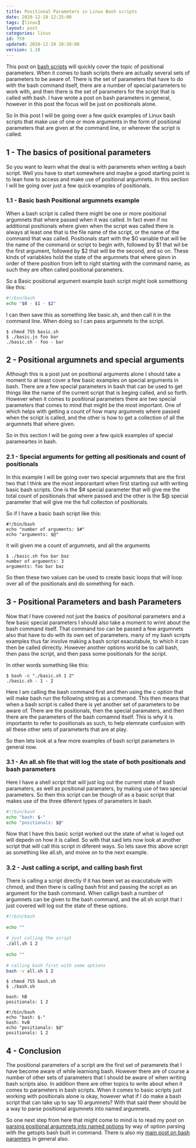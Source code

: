```yaml
---
title: Positional Parameters in Linux Bash scripts
date: 2020-12-10 12:25:00
tags: [linux]
layout: post
categories: linux
id: 759
updated: 2020-12-10 20:20:08
version: 1.10
---
```


This post on [bash scripts](/2020/11/27/linux-bash-scripts/) will quickly cover the topic of positional parameters. When it comes to bash scripts there are actually several sets of parameters to be aware of. There is the set of parameters that have to do with the bash command itself, there are a number of special parameters to work with, and then there is the set of parameters for the script that is called with bash. I have wrote a post on bash parameters in general, however in this post the focus will be just on positionals alone.

So In this post I will be going over a few quick examples of Linux bash scripts that make use of one or more arguments in the form of positional parameters that are given at the command line, or wherever the script is called.

<!-- more -->

## 1 - The basics of positional parameters

So you want to learn what the deal is with paramerets when writing a bash script. Well you have to start somewhere and maybe a good starting point is to lean how to access and make use of positional argumnets. In this section I will be going over just a few quick examples of positionals.

### 1.1 - Basic bash Positional argumnets example

When a bash script is called there might be one or more positional argumnets that where passed when it was called. In fact even if no additional positionals where given when the script was called there is always at least one that is the file name of the script, or the name of the command that was called. Positionals start with the \$0 variable that will be the name of the command or script to begin with, followed by \$1 that wil be the first argument, followed by \$2 that will be the second, and so on. These kinds of variabkles hold the state of the argumnets that where gievn in order of there position from left to right starting with the command name, as such they are often called positional parameters.

So a Basic positional argument example bash script might look somethiong like this:

```bash
#!/bin/bash
echo "$0 - $1 - $2"
```

I can then save this as something like basic.sh, and then call it in the command line. When doing so I can pass argumnets to the script.

```
$ chmod 755 basic.sh
$ ./basic.js foo bar
./basic.sh - foo - bar
```

## 2 - Positional argumnets and special arguments

Although this is a post just on positional arguments alone I should take a moment to at least cover a few basic examples on special arguments in bash. There are a few special parameters in bash that can be used to get things like the name of the current script that is beging called, and so forth. However when it comes to positional parameters there are two special parameters that comes to mind that might be the most important. One of which helps with getting a count of how many argumnets where passed when the script is called, and the other is how to get a collection of all the argumnets that where given.

So in this section I will be going over a few quick examples of special parameartes in bash.

### 2.1 - Special arguments for getting all positionals and count of positionals

In this example I will be going over two special argumnets that are the first two that I think are the most imporantant when first starting out with writing basic bash scripts. One is the \$\# special parameter that will give me the total count of positionals that where passed and the other is the \$\@ special parameter that will give me the full collecton of positionals.


So if I have a basic bash script like this:

```
#!/bin/bash
echo "number of arguments: $#"
echo "arguments: $@"
```

it will given me a count of argumnets, and all the arguments

```
$ ./basic.sh foo bar baz
number of arguments: 3
arguments: foo bar baz
```

So then these two values can be used to create basic loops that will loop over all of the positionals and do something for each.

## 3 - Positional Parameters and bash Parameters

Now that I have covered not just the basics of positional parameters and a few basic special parameters I should also take a moment to wrint about the bash command itself. That command too can be passed a few argumnets also that have to do with its own set of parameters. many of my bash scripts examples thus far involve making a bash script exacutabule, to which it can then be called dirrectly. However another options world be to call bash, then pass the script, and then pass some positionals for the script.

In other words something like this:

```
$ bash -c "./basic.sh 1 2"
./basic.sh - 1 - 2
```

Here I am calling the bash command first and then using the c option that will make bash run the following string as a command. This then means that when a bash script is called there is yet another set of parameters to be aware of. There are the positionals, then the special paramaters, and then there are the parameters of the bash comamnd itself. This is why it is importantn to refer to positionals as such, to help elemnate confusion with all these other sets of parameterts that are at play.

So then lets look at a few more examples of bash script parameters in general now.

### 3.1 - An all.sh file that will log the state of both positionals and bash parameters

Here I have a shell script that will just log out the current state of bash paramaters, as well as positional paramaters, by making use of two special parameters. So then this script can be though of as a basic script that makes use of the three diferent types of parameters in bash.

```bash
#!/bin/bash
echo "bash: $-"
echo "positionals: $@"
```
Now that I have this basic script worked out the state of what is loged out will depedn on how it is called. So with that said lets now look at another script that will call this script in diferent ways. So lets save this above script as something like all.sh, and moive on to the next example.

### 3.2 - Just calling a script, and calling bash first

There is calling a script directly if it has been set as exacutabule with chmod, and then there is calling bash frist and passing the script as an argument for the bash command. When callign bash a number of argumnets can be given to the bash command, and the all.sh script that I just covered will log out the state of these options.

```bash
#!/bin/bash
 
echo ""
 
# just calling the script
./all.sh 1 2
 
echo ""
 
# calling bash first with some options
bash -v all.sh 1 2
```

```
$ chmod 755 bash.sh
$ ./bash.sh

bash: hB
positionals: 1 2

#!/bin/bash
echo "bash: $-"
bash: hvB
echo "positionals: $@"
positionals: 1 2
```

## 4 - Conclusion

The positional parameters of a script are the first set of paramerets that I have become aware of while learniong bash. However there are of course a number of other sets of parameters that I should be aware of when writing bash scripts also. In addition there are other topics to write about when it comes to parameters in bash scripts. When it comes to basic scripts just working with positionals alone is okay, however what if I do make a bash script that can take up to say 10 argumnets? With that said theer should be a way to parse positional argumnets into named argumnets.

So one next step from here that might come to mind is to read my post on [parsing positional argumnets into named options](/2020/12/09/linux-bash-script-parameters-named/)  by way of option parsing with the getopts bash built in command. There is also my [main post on bash paramters](/2020/11/16/linux-bash-parameters/) in general also.